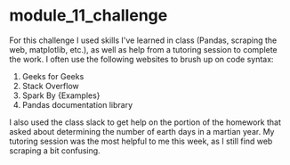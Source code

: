 # module_11_challenge

For this challenge I used skills I've learned in class (Pandas, scraping the web, matplotlib, etc.), as well as help from a tutoring session to complete the work. I often use the following websites to brush up on code syntax:
  1. Geeks for Geeks
  2. Stack Overflow
  3. Spark By {Examples}
  4. Pandas documentation library

I also used the class slack to get help on the portion of the homework that asked about determining the number of earth days in a martian year. My tutoring session was the most helpful to me this week, as I still find web scraping a bit confusing. 
